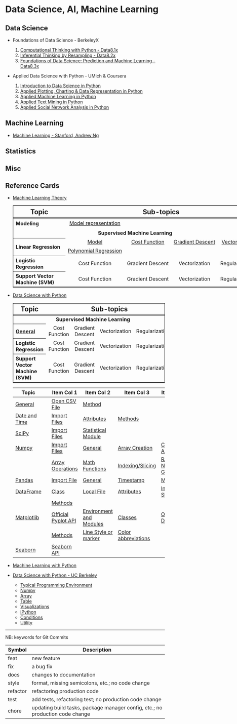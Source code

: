 # Data Science, AI, Machine Learning

## Data Science

+ Foundations of Data Science - BerkeleyX
  1.  [Computational Thinking with Python - Data8.1x](./DSFund-BerkeleyX/1-CompThinkWPython/README.md)
  2.  [Inferential Thinking by Resampling - Data8.2x](./DSFund-BerkeleyX/2-Inferential/README.md)
  3.  [Foundations of Data Science: Prediction and Machine Learning - Data8.3x](./DSFund-BerkeleyX/3-PredictML/README.md)

+ Applied Data Science with Python - UMich & Coursera
  1. [Introduction to Data Science in Python](./AppliedDS-UMich/1-IntroDS/README.md)
  2. [Applied Plotting, Charting & Data Representation in Python](./AppliedDS-UMich/2-InfoVis/README.md)
  3. [Applied Machine Learning in Python](./AppliedDS-UMich/3-AML/README.md)
  4. [Applied Text Mining in Python](./AppliedDS-UMich/4-TextMining/README.md)
  5. [Applied Social Network Analysis in Python](./AppliedDS-UMich/5-SocialNet/README.md)

## Machine Learning

  + [Machine Learning - Stanford, Andrew Ng](./ML/ML-Stanford/README.md)

## Statistics

## Misc


## Reference Cards

+ [Machine Learning Theory](./RefCards/MLTheory.md)

  <table style="align: center; border: 1px solid black; border-collapse: collapse; width: 90vw">
    <thead>
    <tr style="border-bottom: double black;">
      <th style="width: 15vw; font-size: 1.3em; border-right: double back; text-align: center;"> Topic </th>
      <th colspan="4" style="text-align: center; font-size: 1.3em;"> Sub-topics </th>
    </tr>
    </thead>
    <tbody>
    <tr>
      <th style="text-align: left; line-height: 1.5; vertical-align: middle;"> Modeling </th>
      <td style="text-align: center;"> <a href="RefCards/MLTheory.md#model-representation"> Model representation </a> </td>
      <td style="text-align: center;">  </td>
      <td style="text-align: center;">  </td>
      <td style="text-align: center;">  </td>
    </tr>
    <tr> <td colspan="5" style="text-align: center; font-weight: bolder; line-height: 1.5; vertical-align: middle;"> Supervised Machine Learning </td> </tr>
    <tr>
      <th rowspan="2" style="text-align: left; line-height: 1.5; vertical-align: middle;"> Linear Regression </th>
      <td style="text-align: center;"> <a href="RefCards/MLTheory.md#model-linear-regression"> Model </a></td>
      <td style="text-align: center;"> <a href="RefCards/MLTheory.md#cost-function-linear-regression"> Cost Function </a></td>
      <td style="text-align: center;"> <a href="RefCards/MLTheory.md#gradient-descent-linear-regression"> Gradient Descent </a></td>
      <td style="text-align: center;"> <a href="RefCards/MLTheory.md#vectorization-linear-regression"> Vectorization </a></td>
    </a></tr>
      <tr style="text-align: left; line-height: 1.5; vertical-align: middle;">
      <td style="text-align: center;"> <a href="RefCards/MLTheory.md#polynomial-regression"> Polynomial Regression</a></td>
      <td style="text-align: center;"> <a href="RefCards/MLTheory.md#cost-function-linear-regression">  </a></td>
      <td style="text-align: center;"> <a href="RefCards/MLTheory.md#gradient-descent-linear-regression">  </a></td>
      <td style="text-align: center;"> <a href="RefCards/MLTheory.md#vectorization-linear-regression"> </a></td>
    </a></tr>
  
    <tr>
      <th style="text-align: left;"> Logistic Regression </th>
      <td style="text-align: center;"> Cost Function </td>
      <td style="text-align: center;"> Gradient Descent </td>
      <td style="text-align: center;"> Vectorization </td>
      <td style="text-align: center;"> Regularization </td>
    </tr>
    <tr>
      <th style="text-align: left;"> Support Vector Machine (SVM) </th>
      <td style="text-align: center;"> Cost Function </td>
      <td style="text-align: center;"> Gradient Descent </td>
      <td style="text-align: center;"> Vectorization </td>
      <td style="text-align: center;"> Regularization </td>
    </tr>
    </tbody>
  </table>

+ [Data Science with Python](./RefCards/PythonDS.md)

  <table style="border: 1px solid black;" align="center" width="90%">
    <thead>
    <tr style="border-bottom: double black;">
      <th width="15vw" style="font-size: 1.3em; border-right: double back; text-align: center;"> Topic </th>
      <th colspan="4" style="text-align: center; font-size: 1.3em;"> Sub-topics </th>
    </tr>
    </thead>
    <tbody>
    <tr> <td colspan="5" style="text-align: center; font-weight: bolder;" height="1.5em"> Supervised Machine Learning </td> </tr>
    <tr>
      <th style="text-align: left;"> <a href="./RefCards./PythonDS.md#general"> General </a></th>
      <td style="text-align: center;"> Cost Function </td>
      <td style="text-align: center;"> Gradient Descent </td>
      <td style="text-align: center;"> Vectorization </td>
      <td style="text-align: center;"> Regularization </td>
    </tr>
    <tr>
      <th style="text-align: left;"> Logistic Regression </th>
      <td style="text-align: center;"> Cost Function </td>
      <td style="text-align: center;"> Gradient Descent </td>
      <td style="text-align: center;"> Vectorization </td>
      <td style="text-align: center;"> Regularization </td>
    </tr>
    <tr>
      <th style="text-align: left;"> Support Vector Machine (SVM) </th>
      <td style="text-align: center;"> Cost Function </td>
      <td style="text-align: center;"> Gradient Descent </td>
      <td style="text-align: center;"> Vectorization </td>
      <td style="text-align: center;"> Regularization </td>
    </tr>
    </tbody>
  </table>

    | Topic | | Item Col 1 | Item Col 2 | Item Col 3 | Item Col 4|
    |-------|-|------------|------------|------------|-----------|
    | [General](./RefCards./PythonDS.md#general) | | [Open CSV File](./RefCards/PythonDS.md#open-cvs-file) | [Method](./RefCards/PythonDS.md#methods) | |
    | [Date and Time](./RefCards/PythonDS.md#date-and-times) | |[Import Files](./RefCards/PythonDS.md#import-files) | [Attributes](./RefCards/PythonDS.md#attributes) | [Methods](./RefCards/PythonDS.md#methods-1) | | 
    | [SciPy](./RefCards/PythonDS.md#scipy) | | [Import Files](./RefCards/PythonDS.md#import-files-1) | [Statistical Module](./RefCards/PythonDS.md#statistical-module) | | |
    | [Numpy](./RefCards/PythonDS.md#numpy) | | [Import Files](./RefCards/PythonDS.md#import-files-2) | [General](./RefCards/PythonDS.md#general-1) | [Array Creation](./RefCards/PythonDS.md#array-creation) | [Combining Array](./RefCards/PythonDS.md#combining-arrays) |
    | | | [Array Operations](./RefCards/PythonDS.md#array-operations) | [Math Functions](./RefCards/PythonDS.md#math-functions) | [Indexing/Slicing](./RefCards/PythonDS.md#indexingslicing) | [Random Number Generator](./RefCards/PythonDS.md#random-number-generator) |
    | [Pandas](./RefCards/PythonDS.md#pandas) | | [Import File](./RefCards/PythonDS.md#import-file) | [General](./RefCards/PythonDS.md#general-2) | [Timestamp](./RefCards/PythonDS.md#timestamp) | [Methods](./RefCards/PythonDS.md#methods-2) | [Lecture Methods](./RefCards/PythonDS.md#lecture-methods) |
    | [DataFrame](./RefCards/PythonDS.md#dataframe) | | [Class](./RefCards/PythonDS.md#class) | [Local File](./RefCards/PythonDS.md#load-file) | [Attributes](./RefCards/PythonDS.md#attributes-1) | [Indexing & Slicing](./RefCards/PythonDS.md#indexing--slicing) |
    |  | | [Methods](./RefCards/PythonDS.md#methods-3) |  |  |  |
    | [Matplotlib](./RefCards/PythonDS.md#matplotlib) | | [Official Pyplot API](./RefCards/PythonDS.md#official-pyplot-api) | [Environment and Modules](./RefCards/PythonDS.md#environment-and-module) |[Classes](./RefCards/PythonDS.md#classes) | [Official Docs](./RefCards/PythonDS.md#official-docs) |
    |  | | [Methods](./RefCards/PythonDS.md#methods-4) | [Line Style or marker](./RefCards/PythonDS.md#line-style-or-marker) | [Color abbreviations](./RefCards/PythonDS.md#color-abbreviations) | | 
    | [Seaborn](./RefCards/PythonDS.md#seaborn) | | [Seaborn API](./RefCards/PythonDS.md#seaborn-api) |  |  |  | 

+ [Machine Learning with Python](./RefCards/PythonML.md)

+ [Data Science with Python - UC Berkeley](./RefCards/DataScience-UCB.md)
    + [Typical Programming Environment](./RefCards/DataScience-UCB.md#typical-programming-environment)
    + [Numpy](./RefCards/DataScience-UCB.md#numpy)
    + [Array](./RefCards/DataScience-UCB.md#array)
    + [Table](./RefCards/DataScience-UCB.md#table)
    + [Visualizations](./DataScience-UCB.md#visualizations)
    + [iPython](./RefCards/DataScience-UCB.md#ipython)
    + [Conditions](./RefCards/DataScience-UCB.md#conditions)
    + [Utility](./RefCards/DataScience-UCB.md#utility)




----------------------------
NB: keywords for Git Commits

| Symbol   | Description |
|----------|-------------|
| feat     | new feature |
| fix      | a bug fix |
| docs     | changes to documentation |
| style    | format, missing semicolons, etc.; no code change |
| refactor | refactoring production code |
| test     | add tests, refactoring test; no production code change |
| chore    | updating build tasks, package manager config, etc.; no production code change |



 